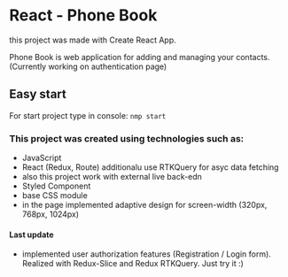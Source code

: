 # React - Phone Book

this project was made with Create React App.

Phone Book is web application for adding and managing your contacts. (Currently
working on authentication page)

## Easy start

For start project type in console: <code>nmp start</code>

### This project was created using technologies such as:

- JavaScript
- React (Redux, Route) additionalu use RTKQuery for asyc data fetching
- also this project work with external live back-edn
- Styled Component
- base CSS module
- in the page implemented adaptive design for screen-width (320px, 768px,
  1024px)

#### Last update

- implemented user authorization features (Registration / Login form). Realized
  with Redux-Slice and Redux RTKQuery. Just try it :)
